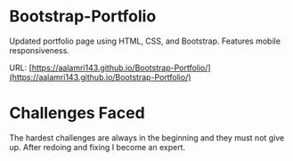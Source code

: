 # Bootstrap-Portfolio
Updated portfolio page using HTML, CSS, and Bootstrap. Features mobile responsiveness.

URL: [https://aalamri143.github.io/Bootstrap-Portfolio/](https://aalamri143.github.io/Bootstrap-Portfolio/)


# Challenges Faced
The hardest challenges are always in the beginning and they must not give up. After redoing and fixing I become an expert.

